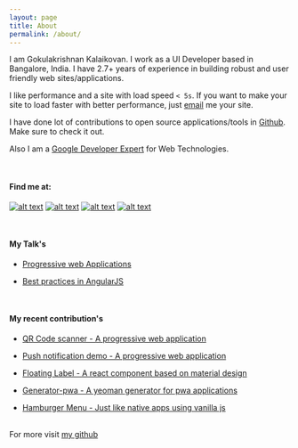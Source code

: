 ```yaml
---
layout: page
title: About
permalink: /about/
---
```


I am Gokulakrishnan Kalaikovan. I work as a UI Developer based in Bangalore, India. I have 2.7+ years of experience in building robust and user friendly web sites/applications.

I like performance and a site with load speed ```< 5s```. If you want to make your site to load faster with better performance, just <a href="mailto:krishnangokul9@gmail.com" target="_blank">email</a> me your site.

I have done lot of contributions to open source applications/tools in <a href="https://github.com/gokulkrishh/" target="_blank">Github</a>. Make sure to check it out.

Also I am a <a href="https://developers.google.com/experts/people/gokulakrishnan-kalaikovan.html" target="_blank">Google Developer Expert</a> for Web Technologies.

<br>

#### Find me at:

<div class="social-content"></div>

[1.1]: http://i.imgur.com/tXSoThF.png (twitter icon with padding)
[2.1]: http://i.imgur.com/P3YfQoD.png (facebook icon with padding)
[3.1]: http://i.imgur.com/yCsTjba.png (google plus icon with padding)
[4.1]: http://i.imgur.com/0o48UoR.png (github icon with padding)

[1]: http://www.twitter.com/gokul_i
[2]: http://www.facebook.com/gokulkrishh
[3]: https://plus.google.com/+GokulKalaikoven
[4]: http://www.github.com/gokulkrishh

[![alt text][1.1]][1] [![alt text][2.1]][2] [![alt text][3.1]][3] [![alt text][4.1]][4]

<br>

#### My Talk's

- <a href="http://gokulkrishh.github.io/demo/pwa/" target="_blank">Progressive web Applications</a>

- <a href="http://gokulkrishh.github.io/angular-best-practices/" target="_blank">Best practices in AngularJS</a>

<br>

#### My recent contribution's

- <a href="https://qrcodescan.in" target="_blank">QR Code scanner - A progressive web application</a>

- <a href="https://progressive-web-application.herokuapp.com" target="_blank">Push notification demo - A progressive web application</a>

- <a href="https://github.com/code-kotis/react-floating-label" target="_blank">Floating Label - A react component based on material design</a>

- <a href="https://github.com/hemanth/generator-pwa" target="_blank">Generator-pwa - A yeoman generator for pwa applications</a>

- <a href="https://github.com/gokulkrishh/hamburger-menu" target="_blank">Hamburger Menu - Just like native apps using vanilla js</a>

<br>
For more visit <a href="https://github.com/gokulkrishh" target="_blank">my github</a>
